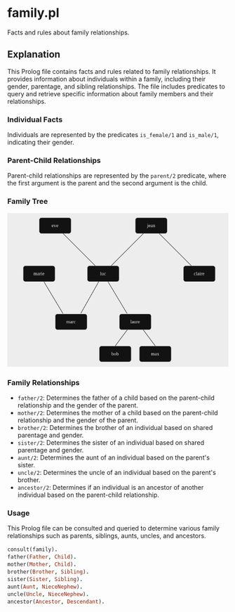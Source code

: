 # family.pl

Facts and rules about family relationships.

## Explanation

This Prolog file contains facts and rules related to family relationships. It provides information about individuals within a family, including their gender, parentage, and sibling relationships. The file includes predicates to query and retrieve specific information about family members and their relationships.

### Individual Facts

Individuals are represented by the predicates `is_female/1` and `is_male/1`, indicating their gender.

### Parent-Child Relationships

Parent-child relationships are represented by the `parent/2` predicate, where the first argument is the parent and the second argument is the child.

### Family Tree

![Family Tree](family_tree.png)

### Family Relationships

- `father/2`: Determines the father of a child based on the parent-child relationship and the gender of the parent.
- `mother/2`: Determines the mother of a child based on the parent-child relationship and the gender of the parent.
- `brother/2`: Determines the brother of an individual based on shared parentage and gender.
- `sister/2`: Determines the sister of an individual based on shared parentage and gender.
- `aunt/2`: Determines the aunt of an individual based on the parent's sister.
- `uncle/2`: Determines the uncle of an individual based on the parent's brother.
- `ancestor/2`: Determines if an individual is an ancestor of another individual based on the parent-child relationship.

### Usage

This Prolog file can be consulted and queried to determine various family relationships such as parents, siblings, aunts, uncles, and ancestors.

```prolog
consult(family).
father(Father, Child).
mother(Mother, Child).
brother(Brother, Sibling).
sister(Sister, Sibling).
aunt(Aunt, NieceNephew).
uncle(Uncle, NieceNephew).
ancestor(Ancestor, Descendant).
```
